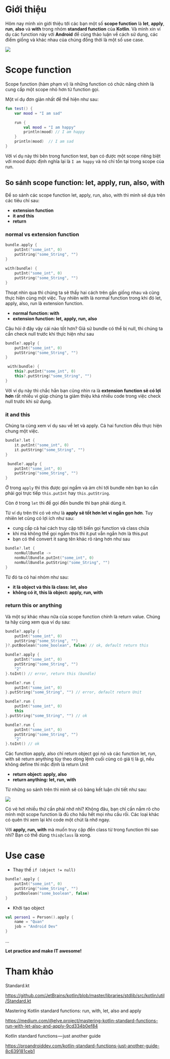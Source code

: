 # Giới thiệu

Hôm nay mình xin giới thiệu tới các bạn một số **scope function** là **let**, **apply**, **run**, **also** và **with** trong nhóm **standard function** của **Kotlin**. Và mình xin ví dụ các function này với **Android** để cùng thảo luận về cách sử dụng, các điểm giống và khác nhau của chúng đồng thời là một số use case.

![](https://images.viblo.asia/9be1ef64-1081-4b05-bca7-05d78c31f112.png)

# Scope function

Scope function (hàm phạm vi) là những function có chức năng chính là cung cấp một scope nhỏ hơn từ function gọi.

Một ví dụ đơn giản nhất để thể hiện như sau:

```kotlin
fun test() {
    var mood = "I am sad"

    run {
        val mood = "I am happy"
        println(mood) // I am happy
    }
    println(mood)  // I am sad
}
```

Với ví dụ này thì bên trong function test, bạn có được một scope riêng biệt với mood được định nghĩa lại là `I am happy` và nó chỉ tồn tại trong scope của run.

## So sánh scope function: let, apply, run, also, with

Để so sánh các scope function let, apply, run, also, with thì mình sẽ dựa trên các tiêu chí sau:

- **extension function**
- **it and this**
- **return**

### normal vs extension function

```kotlin
bundle.apply {
    putInt("some_int", 0)
    putString("some_String", "")
}
        
with(bundle) {
    putInt("some_int", 0)
    putString("some_String", "")
}
```

Thoạt nhìn qua thì chúng ta sẽ thấy hai cách trên gần giống nhau và cũng thực hiện cùng một việc. Tuy nhiên with là normal function trong khi đó let, apply, also, run là extension function.

- **normal function: with**
- **extension function: let, apply, run, also**

Câu hỏi ở đây vậy cái nào tốt hơn? Giả sử bundle có thể bị null, thì chúng ta cần check null trước khi thực hiện như sau

```kotlin
bundle?.apply {
    putInt("some_int", 0)
    putString("some_String", "")
}

 with(bundle) {
    this?.putInt("some_int", 0)
    this?.putString("some_String", "")
}
```
        
Với ví dụ này thì chắc hẳn bạn cũng nhìn ra là **extension function sẽ có lợi hơn** rất nhiều vì giúp chúng ta giảm thiệu khá nhiều code trong việc check null trước khi sử dụng.

### it and this

Chúng ta cùng xem ví dụ sau về let và apply. Cả hai function đều thực hiện chung một việc.

```kotlin
bundle?.let {
    it.putInt("some_int", 0)
    it.putString("some_String", "")
}

 bundle?.apply {
    putInt("some_int", 0)
    putString("some_String", "")
}
```

Ở trong `apply` thì this được gọi ngầm và ám chỉ tới bundle nên bạn ko cần phải gọi trực tiếp `this.putInt` hay `this.putString`.

Còn ở trong `let` thì để gọi đến bundle thì bạn phải dùng it.

Từ ví dụ trên thì có vẻ như là **apply sẽ tốt hơn let vì ngắn gọn hơn**. Tuy nhiên let cũng có lợi ích như sau:
- cung cấp cả hai cách truy cập tới biến gọi function và class chứa
- khi mà không thể gọi ngầm this thì it.put vẫn ngắn hơn là this.put
- bạn có thể convert it sang tên khác rõ ràng hơn như sau

```kotlin
bundle?.let {
    nonNullBundle ->
    nonNullBundle.putInt("some_int", 0)
    nonNullBundle.putString("some_String", "")
}
```

Từ đó ta có hai nhóm như sau:
- **it là object và this là class: let, also**
- **không có it, this là object: apply, run, with**

### return this or anything

Và một sự khác nhau nữa của scope function chính là return value. Chúng ta hãy cùng xem qua ví dụ sau:

```kotlin
bundle?.apply {
    putInt("some_int", 0)
    putString("some_String", "")
}?.putBoolean("some_boolean", false) // ok, default return this

bundle?.apply {
    putInt("some_int", 0)
    putString("some_String", "")
    "2"
}.toInt() // error, return this (bundle)
```

```kotlin
bundle?.run {
    putInt("some_int", 0)
}.putString("some_String", "") // error, default return Unit

bundle?.run {
    putInt("some_int", 0)
    this
}.putString("some_String", "") // ok

bundle?.run {
    putInt("some_int", 0)
    putString("some_String", "")
    "2"
}.toInt() // ok
```

Các function apply, also  chỉ return object gọi nó và các function let, run, with sẽ return anything tùy theo dòng lệnh cuối cùng có giá tị là gì, nếu không define thì mặc định là return Unit

- **return object: apply, also**
- **return anything: let, run, with**

Từ những so sánh trên thì mình sẽ có bảng kết luận chi tiết như sau:

![](https://images.viblo.asia/9be1ef64-1081-4b05-bca7-05d78c31f112.png)

Có vẻ hơi nhiều thứ cần phải nhớ nhỉ? Không đâu, bạn chỉ cần nắm rõ cho mình một scope function là đủ cho hầu hết mọi nhu cầu rồi. Các loại khác có quên thì xem lại khi code một chút là nhớ ngay.

Với **apply, run, with** mà muốn truy cập đến class từ trong function thì sao nhỉ? Bạn có thể dùng `this@class` là xong.

# Use case

- Thay thế `if (object != null)`

```kotlin
bundle?.apply {
    putInt("some_int", 0)
    putString("some_String", "")
    putBoolean("some_boolean", false)
}
```

- Khởi tạo object

```kotlin
val person1 = Person().apply {
    name = "Quan"
    job = "Android Dev"
}
```

...

**Let practice and make IT awesome!**

# Tham khảo

Standard.kt

https://github.com/JetBrains/kotlin/blob/master/libraries/stdlib/src/kotlin/util/Standard.kt

Mastering Kotlin standard functions: run, with, let, also and apply

https://medium.com/@elye.project/mastering-kotlin-standard-functions-run-with-let-also-and-apply-9cd334b0ef84

Kotlin standard functions — just another guide

https://proandroiddev.com/kotlin-standard-functions-just-another-guide-8c639181ceb1